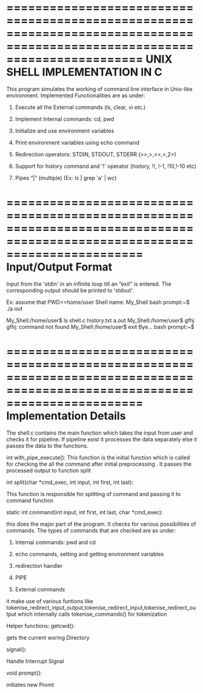 ===========================================================================================================================
                     UNIX SHELL IMPLEMENTATION IN C
=========================================================================================================================== 
This program simulates the working of command line interface in Unix-like environment. Implemented Functionalities are as under:

1. Execute all the External commands (ls, clear, vi etc.)

2. Implement Internal commands: cd, pwd

3. Initialize and use environment variables

4. Print environment variables using echo command

5. Redirection operators: STDIN, STDOUT, STDERR (>>,>,<<,<,2>) 

6. Support for history command and '!' operator (history, !!, !-1, !10,!-10 etc)

7. Pipes “|” (multiple) (Ex: ls | grep 'a' | wc)


===========================================================================================================================
                          Input/Output Format
===========================================================================================================================

Input from the 'stdin' in an infinite loop till an “exit” is entered.
The corresponding output should be printed to 'stdout'.

Ex:
assume that PWD==home/user
Shell name: My_Shell
bash prompt:~$ ./a.out

My_Shell:/home/user$ ls
shell.c history.txt a.out
My_Shell:/home/user$ gfhj
gfhj: command not found
My_Shell:/home/user$ exit
Bye...
bash prompt:~$


===========================================================================================================================
                         Implementation Details
=========================================================================================================================== 

The shell.c contains the main function which takes the input from user and checks it for pipeline. If pipeline exist it processes the data separately else it passes the data to the functions. 

int with_pipe_execute():
This function is the initial function which is called for checking the all the command after initial preprocessing . It passes the processed output to function split

int split(char *cmd_exec, int input, int first, int last):

This function is responsible for splitting of command and passing it to command function


static int command(int input, int first, int last, char *cmd_exec):

this does the major part of the program. It  checks for various possibilities of commands. The types of commands that are checked are as under:

1) Internal commands: pwd and cd

2) echo commands, setting and getting environment variables

3) redirection handler 

4) PIPE

5) External commands

it make use of various funtions like tokenise_redirect_input_output,tokenise_redirect_input,tokenise_redirect_output which internally calls tokenise_commands() for tokenization


Helper functions:
getcwd():

gets the current woring Directory

signal():

Handle Interrupt Signal

void prompt():

initiates new Promt 


